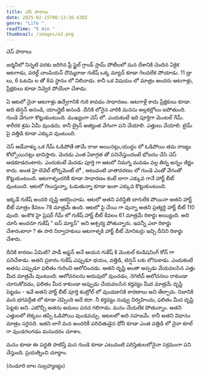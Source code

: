 ```yaml
---
title: చెస్ పాఠాలు
date: 2025-02-15T06:13:16.630Z
genre: "Life "
readTime: "5 min "
thumbnail: /images/a2.png
---
```

చెస్ పాఠాలు 

జర్మనీలో నిన్నటి వరకు జరిగిన ఫ్రీ స్టైల్ గ్రాండ్ స్లామ్ పోటీలలో మన దేశానికి చెందిన ఏకైక ఆటగాడు, వరల్డ్ చాంపియన్  దొమ్మరాజు గుకేష్ ఒక్క మ్యాచ్ కూడా గెలవలేక పోయాడు. 11 డ్రా లు, 6 ఓటమి ల తో 8వ స్థానం లో నిలిచాడు. కానీ ఒక విషయం లో మాత్రం అందరు  ఆటగాళ్లు, ప్రేక్షకులు కూడా  నివ్వెర పోయేలా చేశాడు.  

ఏ ఆటలో నైనా ఆటగాళ్లు ఉద్వేగానికి గురి కావడం సాధారణం. ఆటగాళ్లే కాదు ప్రేక్షకులు కూడా.  అది టెన్షన్ అనండి,  యాంగ్జైటీ అనండి .దీనికి లోనైన వారికి మనసు అల్లకల్లోలం ఐపోతుంది. గుండె వేగంగా కొట్టుకుంటుంది. ముఖ్యంగా చెస్ లో. ఎందుకంటే ఇది పూర్తిగా మెంటల్ గేమ్. శారీరక శ్రమ ఏమీ వుండదు. కానీ బ్రైన్ అత్యంత వేగంగా పని చేయాలి. ఎత్తులు వేయాలి. టైమ్ పై వత్తిడి కూడా ఎక్కువ వుంటుంది.

చెస్ ఆడేవాళ్ళు ఒక గేమ్ ఓడిపోతే  తామే రాజు అయినట్లు,యుద్ధం లో ఓడిపోయి  తమ రాజ్యం కోల్పోయినట్లు భావిస్తారు.  మెదడు ఎంత ఏకాగ్రత తో పనిచేస్తుందంటే భోజనం చేసి చెస్ ఆడకూడదంటారు. ఎందుకంటే మెదడు పూర్తి గా ఆటలో నిమగ్న మవడం వల్ల తిన్న అన్నం జీర్ణం కాదు.  అంత హై లెవెల్ టోర్నమెంట్ లో , అటువంటి వాతావరణం లో గుండె ఎంతో  వేగంతో కొట్టుకుంటుంది. ఆటగాళ్ళందరికీ కూడా సాధారణం కంటే బాగా ఎక్కువ గానే హార్ట్ బీట్ వుంటుంది. ఆటలో గెలుస్తున్నా, ఓడుతున్నా కూడా ఇంకా ఎక్కువ కొట్టుకుంటుంది.    

ఇక్కడే గుకేష్ అందరి దృస్టి ఆకర్షించాడు. ఆటలో అతని  పరిస్థితి బాగులేక పోయినా అతని హార్ట్ బీట్ మాత్రం కేవలం 78 మాత్రమే ఉంది.  ఆటలో పై చేయి గా వున్నా  అతని ప్రత్యర్ధి హార్ట్ బీట్ 110 వుంది. ఇంకొక హై ప్రెషర్ గేమ్ లో గుకేష్ హార్ట్ బీట్ కేవలం 61 మాత్రమే రికార్డు అయ్యింది. అది చూసి అందరూ  గుకేష్ " ఐస్ మ్యాన్"  అని ఆశ్చర్య పోతున్నారు. ఇవన్నీ  ఎలా రికార్డు చేశారంటారా ? ఈ సారి నిర్వాహకులు ఆటగాళ్ళకి హార్ట్ బీట్ మోనిటర్లు ఇచ్చి దీనిని రికార్డు చేశారు. 

దీనికి కారణం ఏమిటి? పాడీ అప్టన్ అనే ఆయన గుకేష్ కి మెంటల్ కండిషనింగ్ కోచ్ గా పనిచేశాడు. అతని ప్రకారం గుకేష్ ఎప్పుడూ భయం, వత్తిడి, టెన్షన్ లకు లోనుకాడు. ఎందుకంటే అతను ఎప్పుడూ ఫలితం గురించి ఆలోచించడు. అతని దృస్టి అంతా అప్పడు వేయవలసిన ఎత్తు మీద మాత్రమే వుంటుంది. ఆలోచనలను అదుపులో వుంచడం, నెగెటివ్ ఆలోచనలు రాకుండా చూసుకోవడం, ఫలితం మీద కాకుండా అప్పుడు చేయవలసిన కర్తవ్యం మీద మాత్రమే దృస్టి పెట్టడం - ఇవే అతని హార్ట్ బీట్ పూర్తి కంట్రోల్ లో వుండడానికి కారణాలు అని తేల్చారు. నిజానికి మన భగవద్గీత లో కూడా చెప్పింది అదే కదా. నీ కర్తవ్యం నువ్వు నిర్వహించు, ఫలితం మీద దృస్టి పెట్టకు అని. ఎటొచ్చీ అతను అమలు పరచ గలిగాడు. మనం చేయలేక పోతున్నాం. అతని ఎత్తులలో లెక్కలు తప్పి ఓడిపోయి వుండవచ్చు. ఆటలలో అది సహజమే. కానీ అతని విధానం మాత్రం సరైనది. ఇతని లాగే  మన అందరికీ పరిచితుడైన ధోనీ కూడా  ఎంత వత్తిడి లో నైనా కూల్ గా వుండగలగడం మనందరం చూశాం.    

మనం కూడా ఈ పద్ధతి పాటిస్తే మన గుండె కూడా ఎటువంటి పరిస్తితులలోనైనా సక్రమంగా పని చేస్తుంది. ప్రయత్నించి చూద్దాం. 

(నండూరి బాల సుబ్రహ్మణ్యం)